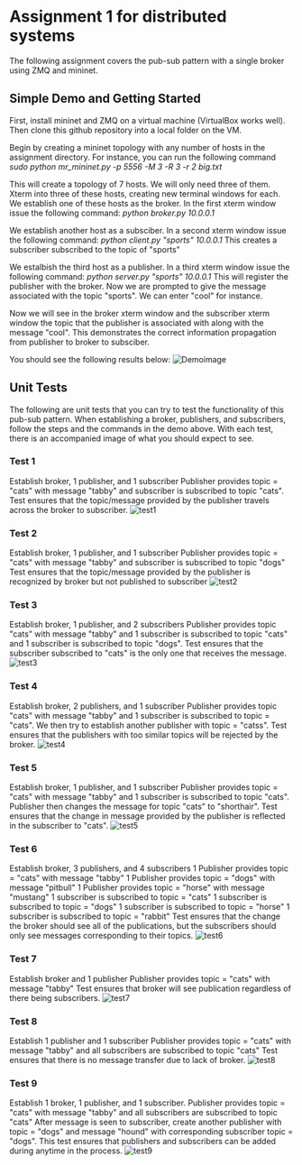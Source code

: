 # Assignment 1 for distributed systems
The following assignment covers the pub-sub pattern with a single broker using ZMQ and mininet.

## Simple Demo and Getting Started
First, install mininet and ZMQ on a virtual machine (VirtualBox works well).
Then clone this github repository into a local folder on the VM.

Begin by creating a mininet topology with any number of hosts in the assignment directory. 
For instance, you can run the following command 
*sudo python mr_mininet.py -p 5556 -M 3 -R 3 -r 2 big.txt*

This will create a topology of 7 hosts. We will only need three of them.
Xterm into three of these hosts, creating new terminal windows for each. 
We establish one of these hosts as the broker. In the first xterm window issue the following command:
*python broker.py 10.0.0.1* 

We establish another host as a subsciber. In a second xterm window issue the following command:
*python client.py "sports" 10.0.0.1*
This creates a subscriber subscribed to the topic of "sports"

We estalbish the third host as a publisher. In a third xterm window issue the following command:
*python server.py "sports" 10.0.0.1*
This will register the publisher with the broker. Now we are prompted to give the message associated with the topic "sports". We can enter "cool" for instance.

Now we will see in the broker xterm window and the subscriber xterm window the topic that the publisher is associated with along with the message "cool". This demonstrates the correct information propagation from publisher to broker to subsciber.

You should see the following results below:
![Demoimage](images/simpledemo.JPG)

## Unit Tests
The following are unit tests that you can try to test the functionality of this pub-sub pattern. When establishing a broker, publishers,
and subscribers, follow the steps and the commands in the demo above. With each test, there is an accompanied image of what you should
expect to see.

### Test 1
Establish broker, 1 publisher, and 1 subscriber
Publisher provides topic = "cats" with message "tabby" and subscriber is subscribed to topic "cats".
Test ensures that the topic/message provided by the publisher travels across the broker to subscriber.
![test1](images/test1.JPG)

### Test 2 
Establish broker, 1 publisher, and 1 subscriber
Publisher provides topic = "cats" with message "tabby" and subscriber is subscribed to topic "dogs"
Test ensures that the topic/message provided by the publisher is recognized by broker but not published to subscriber
![test2](images/test2.JPG)

### Test 3
Establish broker, 1 publisher, and 2 subscribers
Publisher provides topic "cats" with message "tabby" and 1 subscriber is subscribed to topic 
"cats" and 1 subscriber is subscribed to topic "dogs".
Test ensures that the subscriber subscribed to "cats" is the only one that receives the message.
![test3](images/test3.PNG)

### Test 4
Establish broker, 2 publishers, and 1 subscriber
Publisher provides topic "cats" with message "tabby"  and 1 subscriber is subscribed to topic = "cats".
We then try to establish another publisher with topic = "catss".
Test ensures that the publishers with too similar topics will be rejected by the broker.
![test4](images/test4.JPG)

### Test 5
Establish broker, 1 publisher, and 1 subscriber
Publisher provides topic = "cats" with message "tabby" and  1 subscriber is subscribed to topic "cats".
Publisher then changes the message for topic "cats" to "shorthair".
Test ensures that the change in message provided by the publisher is reflected in the subscriber to "cats".
![test5](images/test5.JPG)

### Test 6
Establish broker, 3 publishers, and 4 subscribers
1 Publisher provides topic = "cats" with message "tabby" 
1 Publisher provides topic = "dogs" with message "pitbull" 
1 Publisher provides topic = "horse" with message "mustang" 
1 subscriber is subscribed to topic = "cats"
1 subscriber is subscribed to topic = "dogs"
1 subscriber is subscribed to topic = "horse"
1 subscriber is subscribed to topic = "rabbit"
Test ensures that the change the broker should see all of the publications, but the subscribers should only see
messages corresponding to their topics.
![test6](images/test6.JPG)

### Test 7
Establish broker and 1 publisher
Publisher provides topic = "cats" with message "tabby" 
Test ensures that broker will see publication regardless of there being subscribers.
![test7](images/test7.JPG)

### Test 8
Establish 1 publisher and 1 subscriber
Publisher provides topic = "cats" with message "tabby" and all subscribers are subscribed to topic "cats"
Test ensures that there is no message transfer due to lack of broker.
![test8](images/test8.JPG)

### Test 9 
Establish 1 broker, 1 publisher, and 1 subscriber.
Publisher provides topic = "cats" with message "tabby" and all subscribers are subscribed to topic "cats"
After message is seen to subscriber, create another publisher with topic = "dogs" and message "hound" with corresponding
subscriber topic = "dogs".
This test ensures that publishers and subscribers can be added during anytime in the process.
![test9](images/test9.JPG)
